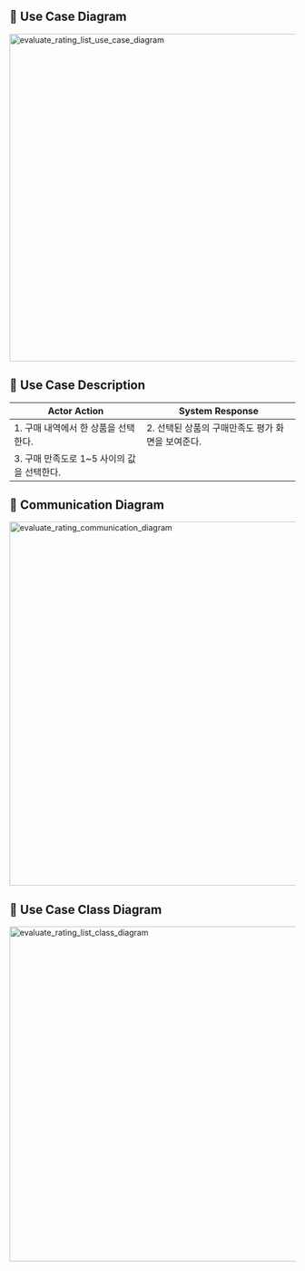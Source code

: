 ## 📌 Use Case Diagram

<img width="577" alt="evaluate_rating_list_use_case_diagram" src="https://user-images.githubusercontent.com/62105312/168453108-6fc376f6-ccf7-45c4-bb81-16361d3e873c.png">

## 📌 Use Case Description

| Actor Action                               | System Response                                   |
| ------------------------------------------ | ------------------------------------------------- |
| 1. 구매 내역에서 한 상품을 선택한다.       | 2. 선택된 상품의 구매만족도 평가 화면을 보여준다. |
| 3. 구매 만족도로 1~5 사이의 값을 선택한다. |                                                   |

## 📌 Communication Diagram

<img width="641" alt="evaluate_rating_communication_diagram" src="">

## 📌 Use Case Class Diagram

<img width="590" alt="evaluate_rating_list_class_diagram" src="">
